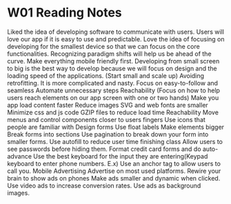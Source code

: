 # W01 Reading Notes

Liked the idea of developing software to communicate with users.
Users will love our app if it is easy to use and predictable.
Love the idea of focusing on developing for the smallest device so that we can focus on the core functionalities.
Recognizing paradigm shifts will help us be ahead of the curve.
Make everything mobile friendly first.
Developing from small screen to big is the best way to develop because we will focus on design and the loading speed of the applications. (Start small and scale up)
Avoiding retrofitting. It is more complicated and nasty.
Focus on easy-to-follow and seamless
Automate unnecessary steps
Reachability (Focus on how to help users reach elements on our app screen with one or two hands)
Make you app load content faster
Reduce images
SVG and web fonts are smaller
Minimize css and js code
GZIP files to reduce load time
Reachability
Move menus and control components closer to users fingers
Use icons that people are familiar with
Design forms
Use float labels
Make elements bigger
Break forms into sections
Use pagination to break down your form into smaller forms.
Use autofill to reduce user time finishing class
Allow users to see passwords before hiding them.
Format credit card forms and do auto-advance
Use the best keyboard for the input they are entering(Keypad keyboard to enter phone numbers. E.x)
Use an anchor tag to allow users to call you.
Mobile Advertising
Advertise on most used platforms.
Rewire your brain to show ads on phones
Make ads smaller and dynamic when clicked.
Use video ads to increase conversion rates.
Use ads as background images.
